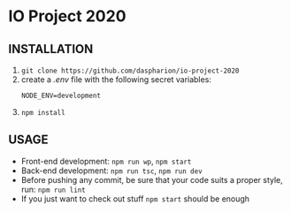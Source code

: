 # IO Project 2020

## INSTALLATION
1. `git clone https://github.com/daspharion/io-project-2020`
2. create a *.env* file with the following secret variables:
    ```text
    NODE_ENV=development
    ```
3. `npm install`

## USAGE
* Front-end development: `npm run wp`, `npm start`
* Back-end development: `npm run tsc`, `npm run dev`
* Before pushing any commit, be sure that your code suits a proper style, run: `npm run lint`
* If you just want to check out stuff `npm start` should be enough
